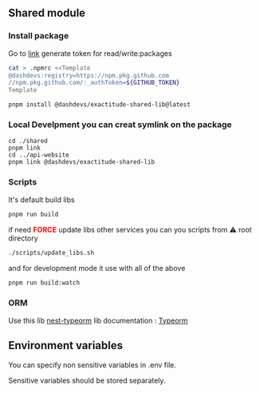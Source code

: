 ## Shared module

### Install package

Go to [link](https://github.com/settings/tokens) generate token for read/write:packages

```bash
cat > .npmrc <<Template
@dashdevs:registry=https://npm.pkg.github.com
//npm.pkg.github.com/:_authToken=${GITHUB_TOKEN}
Template
```

```
pnpm install @dashdevs/exactitude-shared-lib@latest
```

### Local Develpment you can creat symlink on the package

```
cd ./shared
pnpm link
cd ../api-website
pnpm link @dashdevs/exactitude-shared-lib
```

### Scripts

It's default build libs

```bash
pnpm run build
```

if need <b style="color:red">FORСE</b> update libs other services you can you scripts from ⚠️ root directory

```bash
./scripts/update_libs.sh
```

and for development mode it use with all of the above

```bash
pnpm run build:watch
```

### ORM

Use this lib [nest-typeorm](https://www.npmjs.com/package/@nestjs/typeorm) lib documentation : [Typeorm](https://typeorm.io/)

## Environment variables

You can specify non sensitive variables in .env file.

Sensitive variables should be stored separately.

